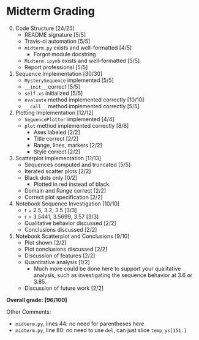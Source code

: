 # Midterm Grading

0. Code Structure [24/25]
    - README signature [5/5]
    - Travis-ci automation [5/5]
    - `midterm.py` exists and well-formatted [4/5]
        - Forgot module docstring
    - `Midterm.ipynb` exists and well-formatted [5/5]
    - Report professional [5/5]
1. Sequence Implementation [30/30]
    - `MysterySequence` implemented [5/5]
    - `__init__` correct [5/5]
    - `self.xs` initialized [5/5]
    - `evaluate` method implemented correctly [10/10]
    - `__call__` method implemented correctly [5/5]
1. Plotting Implementation [12/12]
    - `SequencePlotter` implemented [4/4]
    - `plot` method implemented correctly [8/8]
        - Axes labeled [2/2]
        - Title correct [2/2]
        - Range, lines, markers [2/2]
        - Style correct [2/2]
1. Scatterplot Implementation [11/13]
    - Sequences computed and truncated [5/5]
    - Iterated scatter plots [2/2]
    - Black dots only [0/2]
        - Plotted in red instead of black.
    - Domain and Range correct [2/2]
    - Correct plot specification [2/2]
1. Notebook Sequence Investigation [10/10]
    - r = 2.5, 3.2, 3.5 [3/3]
    - r = 3.5441, 3.5699, 3.57 [3/3]
    - Qualitative behavior discussed [2/2]
    - Conclusions discussed [2/2]
1. Notebook Scatterplot and Conclusions [9/10]
    - Plot shown [2/2]
    - Plot conclusions discussed [2/2]
    - Discussion of features [2/2]
    - Quantitative analysis [1/2]
        - Much more could be done here to support your qualitative analysis, such as investigating the sequence behavior at 3.6 or 3.85.
    - Discussion of future work [2/2]

**Overall grade: [96/100]**

Other Comments:
- `midterm.py`, lines 44: no need for parentheses here
- `midterm.py`, line 80: no need to use `del`, can just slice `temp_ys[151:]`
